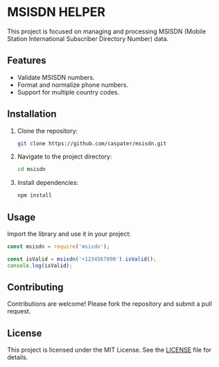 # MSISDN HELPER

This project is focused on managing and processing MSISDN (Mobile Station International Subscriber Directory Number) data.

## Features

- Validate MSISDN numbers.
- Format and normalize phone numbers.
- Support for multiple country codes.

## Installation

1. Clone the repository:
    ```bash
    git clone https://github.com/caspater/msisdn.git
    ```
2. Navigate to the project directory:
    ```bash
    cd msisdn
    ```
3. Install dependencies:
    ```bash
    npm install
    ```

## Usage

Import the library and use it in your project:
```javascript
const msisdn = require('msisdn');

const isValid = msisdn('+1234567890').isValid();
console.log(isValid);
```

## Contributing

Contributions are welcome! Please fork the repository and submit a pull request.

## License

This project is licensed under the MIT License. See the [LICENSE](LICENSE) file for details.
